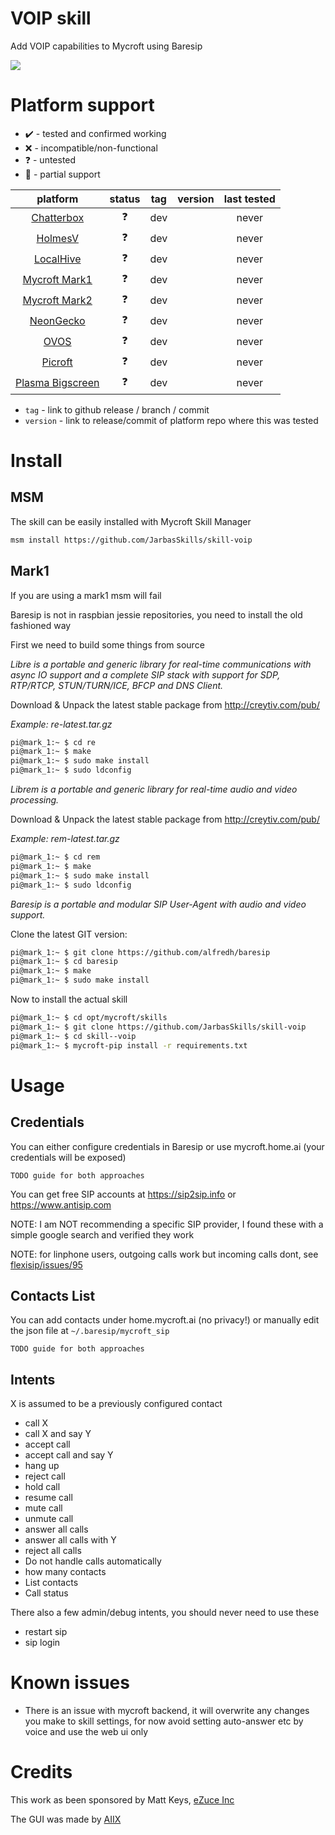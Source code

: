# VOIP skill

Add VOIP capabilities to Mycroft using Baresip

![](./voip.gif)

# Platform support

- :heavy_check_mark: - tested and confirmed working
- :x: - incompatible/non-functional
- :question: - untested
- :construction: - partial support

|     platform    |   status   |  tag  | version | last tested | 
|:---------------:|:----------:|:-----:|:-------:|:-----------:|
|    [Chatterbox](https://hellochatterbox.com)   | :question: |  dev  |         |    never    | 
|     [HolmesV](https://github.com/HelloChatterbox/HolmesV)     | :question: |  dev  |         |    never    | 
|    [LocalHive](https://github.com/JarbasHiveMind/LocalHive)    | :question: |  dev  |         |    never    |  
|  [Mycroft Mark1](https://github.com/MycroftAI/enclosure-mark1)    | :question: |  dev  |         |    never    | 
|  [Mycroft Mark2](https://github.com/MycroftAI/hardware-mycroft-mark-II)    | :question: |  dev  |         |    never    |  
|    [NeonGecko](https://neon.ai)      | :question: |  dev  |         |    never    |   
|       [OVOS](https://github.com/OpenVoiceOS)        | :question: |  dev  |         |    never    |    
|     [Picroft](https://github.com/MycroftAI/enclosure-picroft)       | :question: |  dev  |         |    never    |  
| [Plasma Bigscreen](https://plasma-bigscreen.org/)  | :question: |  dev  |         |    never    |  

- `tag` - link to github release / branch / commit
- `version` - link to release/commit of platform repo where this was tested


# Install

## MSM

The skill can be easily installed with Mycroft Skill Manager

```bash
msm install https://github.com/JarbasSkills/skill-voip
```

## Mark1

If you are using a mark1 msm will fail

Baresip is not in raspbian jessie repositories, you need to install the old fashioned way

First we need to build some things from source

*Libre is a portable and generic library for real-time communications with async IO support and a complete SIP stack with support for SDP, RTP/RTCP, STUN/TURN/ICE, BFCP and DNS Client.*

Download & Unpack the latest stable package from http://creytiv.com/pub/

*Example: re-latest.tar.gz*

```bash
pi@mark_1:~ $ cd re
pi@mark_1:~ $ make
pi@mark_1:~ $ sudo make install
pi@mark_1:~ $ sudo ldconfig
```

*Librem is a portable and generic library for real-time audio and video processing.*

Download & Unpack the latest stable package from http://creytiv.com/pub/

*Example: rem-latest.tar.gz*

```bash
pi@mark_1:~ $ cd rem
pi@mark_1:~ $ make
pi@mark_1:~ $ sudo make install
pi@mark_1:~ $ sudo ldconfig

```

*Baresip is a portable and modular SIP User-Agent with audio and video support.*

Clone the latest GIT version:
```bash
pi@mark_1:~ $ git clone https://github.com/alfredh/baresip
pi@mark_1:~ $ cd baresip
pi@mark_1:~ $ make
pi@mark_1:~ $ sudo make install
```

Now to install the actual skill

```bash
pi@mark_1:~ $ cd opt/mycroft/skills
pi@mark_1:~ $ git clone https://github.com/JarbasSkills/skill-voip
pi@mark_1:~ $ cd skill--voip
pi@mark_1:~ $ mycroft-pip install -r requirements.txt
```


# Usage

## Credentials

You can either configure credentials in Baresip or use mycroft.home.ai (your credentials will be exposed)

    TODO guide for both approaches

You can get free SIP accounts at https://sip2sip.info or https://www.antisip.com

NOTE: I am NOT recommending a specific SIP provider, I found these with a simple google search and verified they work

NOTE: for linphone users, outgoing calls work but incoming calls dont, see [flexisip/issues/95](https://github.com/BelledonneCommunications/flexisip/issues/95)

## Contacts List

You can add contacts under home.mycroft.ai (no privacy!) or manually edit the json file at ```~/.baresip/mycroft_sip```

    TODO guide for both approaches

## Intents

X is assumed to be a previously configured contact

- call X
- call X and say Y
- accept call
- accept call and say Y
- hang up
- reject call
- hold call
- resume call
- mute call
- unmute call
- answer all calls
- answer all calls with Y
- reject all calls
- Do not handle calls automatically
- how many contacts
- List contacts
- Call status

There also a few admin/debug intents, you should never need to use these

- restart sip
- sip login


# Known issues

- There is an issue with mycroft backend, it will overwrite any changes you 
make to skill settings, for now avoid setting auto-answer etc by voice and 
use the web ui only

# Credits

This work as been sponsored by Matt Keys, [eZuce Inc](https://ezuce.com/)

The GUI was made by [AIIX](https://github.com/AIIX/)

<meta name="ocs-site-verification" content="8b4504b05f4c0b263ff59f5e4919a6e4" /> 
